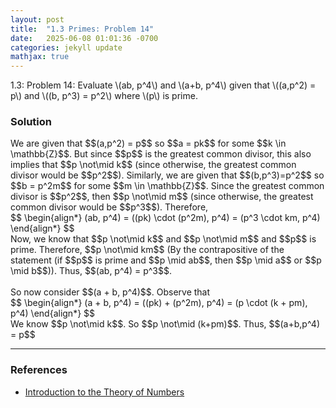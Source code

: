 ```yaml
---
layout: post
title:  "1.3 Primes: Problem 14"
date:   2025-06-08 01:01:36 -0700
categories: jekyll update
mathjax: true
---
```

<div class="stmt">
1.3: Problem 14: Evaluate \(ab, p^4\) and \(a+b, p^4\) given that \((a,p^2) = p\) and \((b, p^3) = p^2\) where \(p\) is prime.
</div>
<!------------------------------------------------------------------------------------>
<h3>Solution</h3>
We are given that $$(a,p^2) = p$$ so $$a = pk$$ for some $$k \in \mathbb{Z}$$. But since $$p$$ is the greatest common divisor, this also implies that $$p \not\mid k$$ (since otherwise, the greatest common divisor would be $$p^2$$). Similarly, we are given that $$(b,p^3)=p^2$$ so $$b = p^2m$$ for some $$m \in \mathbb{Z}$$. Since the greatest common divisor is $$p^2$$, then $$p \not\mid m$$ (since otherwise, the greatest common divisor would be $$p^3$$). Therefore,
<div>
$$
\begin{align*}
(ab, p^4) = ((pk) \cdot (p^2m), p^4) = (p^3 \cdot km, p^4)
\end{align*}
$$
</div>
Now, we know that $$p \not\mid k$$ and $$p \not\mid m$$ and $$p$$ is prime. Therefore, $$p \not\mid km$$ (By the contrapositive of the statement (if $$p$$ is prime and $$p \mid ab$$, then $$p \mid a$$ or $$p \mid b$$)). Thus, $$(ab, p^4) = p^3$$.
<br>
<br>
So now consider $$(a + b, p^4)$$. Observe that
<div>
$$
\begin{align*}
(a + b, p^4) = ((pk) + (p^2m), p^4) = (p \cdot (k + pm), p^4)
\end{align*}
$$
</div>
We know $$p \not\mid k$$. So $$p \not\mid (k+pm)$$. Thus, $$(a+b,p^4) = p$$


		
<!-------------------------------------------------------------------------->
<hr>
<h3>References</h3>
<ul>
<li><a href="https://www.amazon.com/Introduction-Theory-Numbers-Ivan-Niven/dp/0471625469/ref=sr_1_4?crid=2W6RIXK8XKML&dib=eyJ2IjoiMSJ9.4JJX3TjBVssutHObQ6I0JtqeibjE9cdXnvtKb0Pw35sI7nhhCkgDO9V30G9AK93sxOPA9cqJo6oTGbFBW_0XDHlchsMPpntttefDbagYjacM_JsYhJ2OsZfv6AZW7HvHtwvDJLTV9MdlHtcp-Ty3YHGG-SVFN7BkikWdb9V08Bgfc5-qI1PehEyQSC0Q3YgVUjySbeVdj-oMXItNKnmWxTT7gCjXx2REQNat96u4Jwo.zt7TCHwHnbVL91a7UdCCl57bjglwuJ4UAOW-gnC003w&dib_tag=se&keywords=introduction+to+the+theory+of+numbers&qid=1749952397&sprefix=introduction+to+the+theory+of+number%2Caps%2C173&sr=8-4">Introduction to the Theory of Numbers</a></li>
</ul>






















